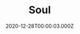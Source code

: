 ---
title: "Soul"
year: 2020
date: 2020-12-28T00:00:03.000Z
permalink: /almanac/movies/2020-12-28-soul/index.html
link: https://letterboxd.com/rknightuk/film/soul-2020/
rating: 3
tmdbid: 508442
---